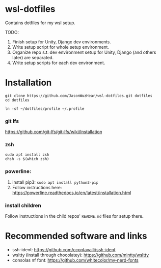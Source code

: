 # wsl-dotfiles
Contains dotfiles for my wsl setup.

TODO:
1. Finish setup for Unity, Django dev environments.
2. Write setup script for whole setup environment.
3. Organize repo s.t. dev environment setup for Unity, Django (and others later) are separated.
4. Write setup scripts for each dev environment.

# Installation
```
git clone https://github.com/JasonWuzHear/wsl-dotfiles.git dotfiles
cd dotfiles

ln -sf ~/dotfiles/profile ~/.profile
```

### git lfs
https://github.com/git-lfs/git-lfs/wiki/Installation

### zsh
```
sudo apt install zsh
chsh -s $(which zsh)
```

### powerline:
1. install pip3: `sudo apt install python3-pip`
2. Follow instructions here:
https://powerline.readthedocs.io/en/latest/installation.html


### install children
Follow instructions in the child repos' `README.md` files for setup there.


# Recommended software and links
- ssh-ident: https://github.com/ccontavalli/ssh-ident
- wsltty (install through chocolatey): https://github.com/mintty/wsltty
- consolas nf font: https://github.com/whitecolor/my-nerd-fonts
